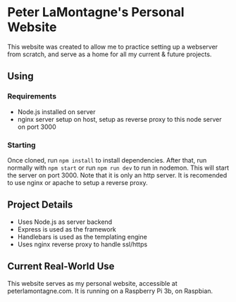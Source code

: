 # Peter LaMontagne's Personal Website

This website was created to allow me to practice setting up a webserver from scratch, and serve as a home for all my current & future projects.

## Using

### Requirements
* Node.js installed on server
* nginx server setup on host, setup as reverse proxy to this node server on port 3000

### Starting

Once cloned, run `npm install` to install dependencies. After that, run normally with `npm start` or run `npm run dev` to run in nodemon. This will start the server on port 3000. Note that it is only an http server. It is recomended to use nginx or apache to setup a reverse proxy.


## Project Details

* Uses Node.js as server backend
* Express is used as the framework
* Handlebars is used as the templating engine
* Uses nginx reverse proxy to handle ssl/https


## Current Real-World Use

This website serves as my personal website, accessible at peterlamontagne.com. It is running on a Raspberry Pi 3b, on Raspbian. 

